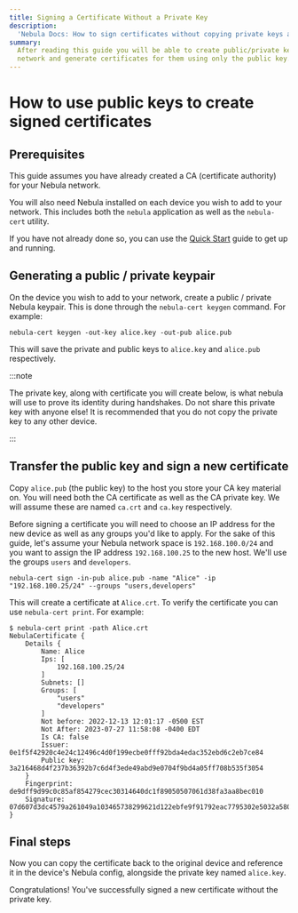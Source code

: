 ```yaml
---
title: Signing a Certificate Without a Private Key
description:
  'Nebula Docs: How to sign certificates without copying private keys across devices.'
summary:
  After reading this guide you will be able to create public/private keypairs on devices you wish to add to the Nebula
  network and generate certificates for them using only the public key.
---
```


# How to use public keys to create signed certificates

## Prerequisites

This guide assumes you have already created a CA (certificate authority) for your Nebula network.

You will also need Nebula installed on each device you wish to add to your network. This includes both the `nebula`
application as well as the `nebula-cert` utility.

If you have not already done so, you can use the [Quick Start](/docs/guides/quick-start/) guide to get up and running.

## Generating a public / private keypair

On the device you wish to add to your network, create a public / private Nebula keypair. This is done through the
`nebula-cert keygen` command. For example:

```shell
nebula-cert keygen -out-key alice.key -out-pub alice.pub
```

This will save the private and public keys to `alice.key` and `alice.pub` respectively.

:::note

The private key, along with certificate you will create below, is what nebula will use to prove its identity during
handshakes. Do not share this private key with anyone else! It is recommended that you do not copy the private key to
any other device.

:::

## Transfer the public key and sign a new certificate

Copy `alice.pub` (the public key) to the host you store your CA key material on. You will need both the CA certificate
as well as the CA private key. We will assume these are named `ca.crt` and `ca.key` respectively.

Before signing a certificate you will need to choose an IP address for the new device as well as any groups you'd
like to apply. For the sake of this guide, let's assume your Nebula network space is `192.168.100.0/24` and you want
to assign the IP address `192.168.100.25` to the new host. We'll use the groups `users` and `developers`.

```shell
nebula-cert sign -in-pub alice.pub -name "Alice" -ip "192.168.100.25/24" --groups "users,developers"
```

This will create a certificate at `Alice.crt`. To verify the certificate you can use `nebula-cert print`. For example:

```text
$ nebula-cert print -path Alice.crt
NebulaCertificate {
	Details {
		Name: Alice
		Ips: [
			192.168.100.25/24
		]
		Subnets: []
		Groups: [
			"users"
			"developers"
		]
		Not before: 2022-12-13 12:01:17 -0500 EST
		Not After: 2023-07-27 11:58:08 -0400 EDT
		Is CA: false
		Issuer: 0e1f5f42920c4e24c12496c4d0f199ecbe0fff92bda4edac352ebd6c2eb7ce84
		Public key: 3a216468d4f237b36392b7c6d4f3ede49abd9e0704f9bd4a05ff708b535f3054
	}
	Fingerprint: de9dff9d99c0c85af854279cec30314640dc1f89050507061d38fa3aa8bec010
	Signature: 07d607d3dc4579a261049a103465738299621d122ebfe9f91792eac7795302e5032a5807d328ab584283b655a83d3d31711e14148c33aace73c40a4760724e0e
}
```

## Final steps

Now you can copy the certificate back to the original device and reference it in the device's Nebula config, alongside
the private key named `alice.key`.

Congratulations! You've successfully signed a new certificate without the private key.
